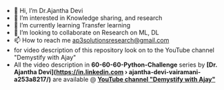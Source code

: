 - 👋 Hi, I’m Dr.Ajantha Devi
- 👀 I’m interested in Knowledge sharing, and research 
- 🌱 I’m currently learning Transfer learning
- 💞️ I’m looking to collaborate on Research on ML, DL 
- 📫 How to reach me ap3solutionsresearch@gmail.com
- for video description of this repository look on to the YouTube channel "Demystify with Ajay"
- All the video description in **60-60-60-Python-Challenge** series by **[Dr. Ajantha Devi](https://in.linkedin.com › ajantha-devi-vairamani-a253a8217/)** are available @ **[YouTube channel "Demystify with Ajay"](https://studio.youtube.com/channel/UCxXr3E2YkqLXri2sDJ3v-5Q)**


<!---
ajanthadevi2012/ajanthadevi2012 is a ✨ special ✨ repository because its `README.md` (this file) appears on your GitHub profile.
You can click the Preview link to take a look at your changes.
--->
